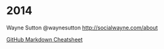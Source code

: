 2014 
==== 

Wayne Sutton
@waynesutton
http://socialwayne.com/about

[GitHub Markdown Cheatsheet](https://github.com/adam-p/markdown-here/wiki/Markdown-Cheatsheet#wiki-links "Markdown link")